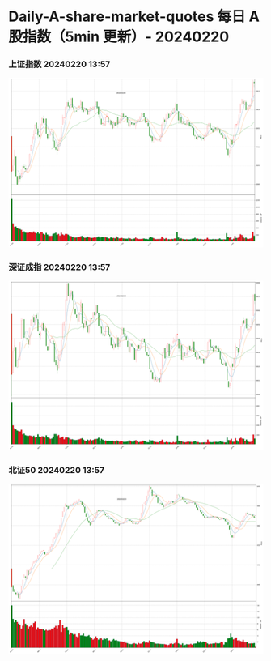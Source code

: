 
# Daily-A-share-market-quotes 每日 A 股指数（5min 更新）- 20240220

### 上证指数 20240220 13:57
![](./fig/2024/2/20240220-sh000001.png)

### 深证成指 20240220 13:57
![](./fig/2024/2/20240220-sz399001.png)

### 北证50 20240220 13:57
![](./fig/2024/2/20240220-bj899050.png)
